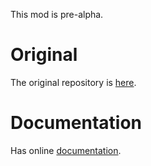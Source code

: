 This mod is pre-alpha.

# Original

The original repository is [here][original].

[original]: https://github.com/lossycrypt/eradicators-library


# Documentation

Has online [documentation].

[documentation]: https://lossycrypt.github.io/eradicators-library/html/